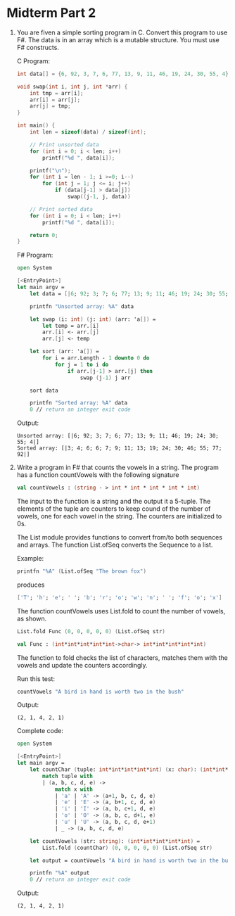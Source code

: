 # Midterm Part 2

1. You are fiven a simple sorting program in C. Convert this program to use F#. The data is in an array which is a mutable structure. You must use F# constructs.

    C Program:

    ```c
    int data[] = {6, 92, 3, 7, 6, 77, 13, 9, 11, 46, 19, 24, 30, 55, 4};

    void swap(int i, int j, int *arr) {
        int tmp = arr[i];
        arr[i] = arr[j];
        arr[j] = tmp;
    }

    int main() {
        int len = sizeof(data) / sizeof(int);

        // Print unsorted data
        for (int i = 0; i < len; i++)
            printf("%d ", data[i]);

        printf("\n");
        for (int i = len - 1; i >=0; i--)
            for (int j = 1; j <= i; j++)
                if (data[j-1] > data[j])
                    swap((j-1, j, data))

        // Print sorted data
        for (int i = 0; i < len; i++)
            printf("%d ", data[i]);

        return 0;
    }
    ```

    F# Program:

    ```fsharp
    open System

    [<EntryPoint>]
    let main argv =
        let data = [|6; 92; 3; 7; 6; 77; 13; 9; 11; 46; 19; 24; 30; 55; 4|]

        printfn "Unsorted array: %A" data

        let swap (i: int) (j: int) (arr: 'a[]) = 
            let temp = arr.[i]
            arr.[i] <- arr.[j]
            arr.[j] <- temp

        let sort (arr: 'a[]) =
            for i = arr.Length - 1 downto 0 do
                for j = 1 to i do
                    if arr.[j-1] > arr.[j] then
                        swap (j-1) j arr

        sort data

        printfn "Sorted array: %A" data
        0 // return an integer exit code
    ```

    Output:

    ```plaintext
    Unsorted array: [|6; 92; 3; 7; 6; 77; 13; 9; 11; 46; 19; 24; 30; 55; 4|]
    Sorted array: [|3; 4; 6; 6; 7; 9; 11; 13; 19; 24; 30; 46; 55; 77; 92|]
    ```

2. Write a program in F# that counts the vowels in a string. The program has a function countVowels with the following signature

    ```fsharp
    val countVowels : (string - > int * int * int * int * int)
    ```

    The input to the function is a string and the output it a 5-tuple. The elements of the tuple are counters to keep cound of the number of vowels, one for each vowel in the string. The counters are initialized to 0s.

    The List module provides functions to convert from/to both sequences and arrays. The function List.ofSeq converts the Sequence to a list.

    Example:

    ```fsharp
    printfn "%A" (List.ofSeq "The brown fox")
    ```

    produces

    ```fsharp
    ['T'; 'h'; 'e'; ' '; 'b'; 'r'; 'o'; 'w'; 'n'; ' '; 'f'; 'o'; 'x']
    ```

    The function countVowels uses List.fold to count the number of vowels, as shown.

    ```fsharp
    List.fold Func (0, 0, 0, 0, 0) (List.ofSeq str)
    ```

    ```fsharp
    val Func : (int*int*int*int*int->char-> int*int*int*int*int)
    ```

    The function to fold checks the list of characters, matches them with the vowels and update the counters accordingly.

    Run this test:

    ```fsharp
    countVowels "A bird in hand is worth two in the bush"
    ```

    Output:

    ```plaintext
    (2, 1, 4, 2, 1)
    ```

    Complete code:

    ```fsharp
    open System

    [<EntryPoint>]
    let main argv =
        let countChar (tuple: int*int*int*int*int) (x: char): (int*int*int*int*int) =
            match tuple with
            | (a, b, c, d, e) ->
                match x with
                | 'a' | 'A' -> (a+1, b, c, d, e)
                | 'e' | 'E' -> (a, b+1, c, d, e)
                | 'i' | 'I' -> (a, b, c+1, d, e)
                | 'o' | 'O' -> (a, b, c, d+1, e)
                | 'u' | 'U' -> (a, b, c, d, e+1)
                | _ -> (a, b, c, d, e)

        let countVowels (str: string): (int*int*int*int*int) =
            List.fold (countChar) (0, 0, 0, 0, 0) (List.ofSeq str)

        let output = countVowels "A bird in hand is worth two in the bush"

        printfn "%A" output
        0 // return an integer exit code
    ```

    Output:

    ```plaintext
    (2, 1, 4, 2, 1)
    ```